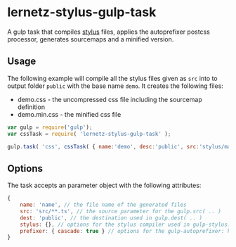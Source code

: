 # lernetz-stylus-gulp-task
A gulp task that compiles [stylus](http://stylus-lang.com/) files, applies the autoprefixer postcss processor, generates sourcemaps and a minified version.

## Usage
The following example will compile all the stylus files given as `src` into to output folder `public` with the base name `demo`.
It creates the following files:
* demo.css - the uncompressed css file including the sourcemap definition
* demo.min.css - the minified css file

```javascript
var gulp = require('gulp');
var cssTask = require( 'lernetz-stylus-gulp-task' );

gulp.task( 'css', cssTask( { name:'demo', desc:'public', src:'stylus/main.styl' } ) );
```

## Options
The task accepts an parameter object with the following attributes:
```javascript
{
    name: 'name', // the file name of the generated files
    src: 'src/**.ts', // the source parameter for the gulp.src( .. )
    dest: 'public', // the destination used in gulp.dest( .. )
    stylus: {}, // options for the stylus compiler used in gulp-stylus: https://www.npmjs.com/package/gulp-stylus#options
	prefixer: { cascade: true } // options for the gulp-autoprefixer: https://github.com/sindresorhus/gulp-autoprefixer#options
}
```
